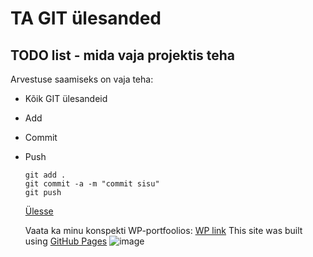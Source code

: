 # TA GIT ülesanded
<a name="readme-top"></a>
## TODO list - mida vaja projektis teha
Arvestuse saamiseks on vaja teha:
* Kõik GIT ülesandeid
* Add
* Commit
* Push
  ```
  git add .
  git commit -a -m "commit sisu"
  git push
  ```
  <a href="#readme-top">Ülesse</a>

  Vaata ka minu konspekti WP-portfoolios:
  <a href="https://merkulova.thkit.ee/ta/" target="_blank">WP link</a>
  This site was built using [GitHub Pages](https://pages.github.com/)
  ![image](https://github.com/user-attachments/assets/e7b8bc55-cb0b-4f11-a7df-b6bee3171aaa)


  
